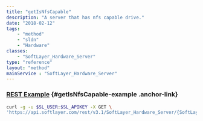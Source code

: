 ```yaml
---
title: "getIsNfsCapable"
description: "A server that has nfs capable drive."
date: "2018-02-12"
tags:
    - "method"
    - "sldn"
    - "Hardware"
classes:
    - "SoftLayer_Hardware_Server"
type: "reference"
layout: "method"
mainService : "SoftLayer_Hardware_Server"
---
```


### [REST Example](#getIsNfsCapable-example) <a href="/article/rest/"><i class="fas fa-question"></i></a> {#getIsNfsCapable-example .anchor-link} 
```bash
curl -g -u $SL_USER:$SL_APIKEY -X GET \
'https://api.softlayer.com/rest/v3.1/SoftLayer_Hardware_Server/{SoftLayer_Hardware_ServerID}/getIsNfsCapable'
```
